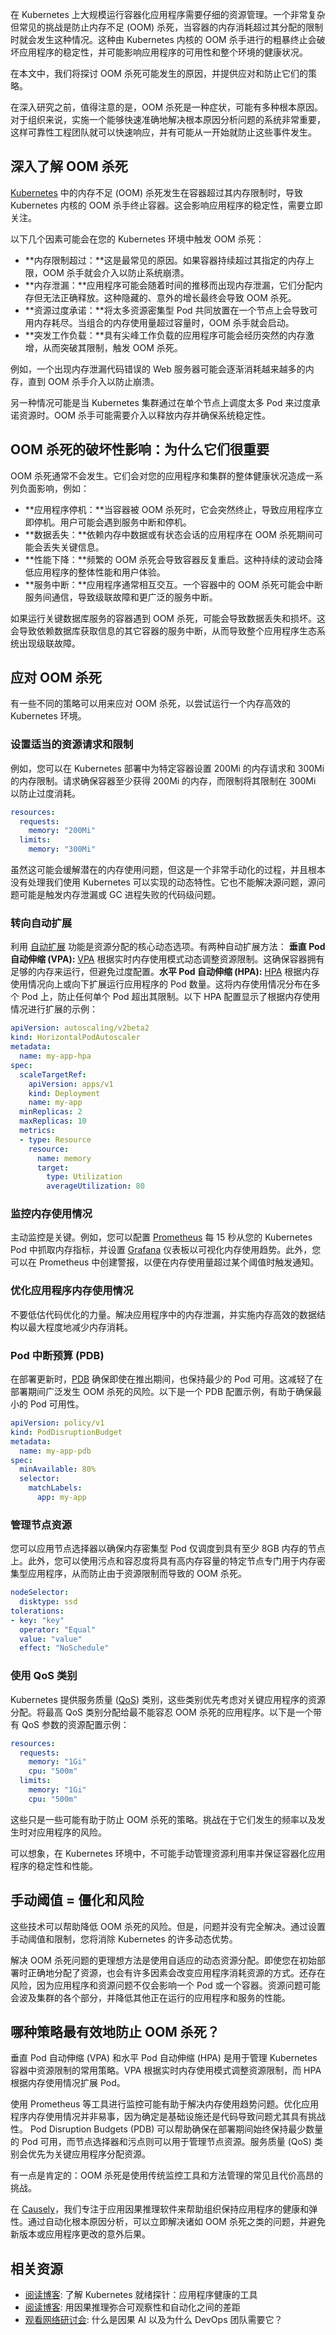 在 Kubernetes 上大规模运行容器化应用程序需要仔细的资源管理。一个非常复杂但常见的挑战是防止内存不足 (OOM) 杀死，当容器的内存消耗超过其分配的限制时就会发生这种情况。这种由 Kubernetes 内核的 OOM 杀手进行的粗暴终止会破坏应用程序的稳定性，并可能影响应用程序的可用性和整个环境的健康状况。

在本文中，我们将探讨 OOM 杀死可能发生的原因，并提供应对和防止它们的策略。

在深入研究之前，值得注意的是，OOM 杀死是一种症状，可能有多种根本原因。对于组织来说，实施一个能够快速准确地解决根本原因分析问题的系统非常重要，这样可靠性工程团队就可以快速响应，并有可能从一开始就防止这些事件发生。

## 深入了解 OOM 杀死
[Kubernetes](https://www.causely.io/resources/glossary-cloud-native-technologies/) 中的内存不足 (OOM) 杀死发生在容器超过其内存限制时，导致 Kubernetes 内核的 OOM 杀手终止容器。这会影响应用程序的稳定性，需要立即关注。

以下几个因素可能会在您的 Kubernetes 环境中触发 OOM 杀死：

* **内存限制超过：**这是最常见的原因。如果容器持续超过其指定的内存上限，OOM 杀手就会介入以防止系统崩溃。
* **内存泄漏：**应用程序可能会随着时间的推移而出现内存泄漏，它们分配内存但无法正确释放。这种隐藏的、意外的增长最终会导致 OOM 杀死。
* **资源过度承诺：**将太多资源密集型 Pod 共同放置在一个节点上会导致可用内存耗尽。当组合的内存使用量超过容量时，OOM 杀手就会启动。
* **突发工作负载：**具有尖峰工作负载的应用程序可能会经历突然的内存激增，从而突破其限制，触发 OOM 杀死。

例如，一个出现内存泄漏代码错误的 Web 服务器可能会逐渐消耗越来越多的内存，直到 OOM 杀手介入以防止崩溃。

另一种情况可能是当 Kubernetes 集群通过在单个节点上调度太多 Pod 来过度承诺资源时。OOM 杀手可能需要介入以释放内存并确保系统稳定性。

## OOM 杀死的破坏性影响：为什么它们很重要
OOM 杀死通常不会发生。它们会对您的应用程序和集群的整体健康状况造成一系列负面影响，例如：

* **应用程序停机：**当容器被 OOM 杀死时，它会突然终止，导致应用程序立即停机。用户可能会遇到服务中断和停机。
* **数据丢失：**依赖内存中数据或有状态会话的应用程序在 OOM 杀死期间可能会丢失关键信息。
* **性能下降：**频繁的 OOM 杀死会导致容器反复重启。这种持续的波动会降低应用程序的整体性能和用户体验。
* **服务中断：**应用程序通常相互交互。一个容器中的 OOM 杀死可能会中断服务间通信，导致级联故障和更广泛的服务中断。

如果运行关键数据库服务的容器遇到 OOM 杀死，可能会导致数据丢失和损坏。这会导致依赖数据库获取信息的其它容器的服务中断，从而导致整个应用程序生态系统出现级联故障。

## 应对 OOM 杀死
有一些不同的策略可以用来应对 OOM 杀死，以尝试运行一个内存高效的 Kubernetes 环境。

### 设置适当的资源请求和限制
例如，您可以在 Kubernetes 部署中为特定容器设置 200Mi 的内存请求和 300Mi 的内存限制。请求确保容器至少获得 200Mi 的内存，而限制将其限制在 300Mi 以防止过度消耗。

```yaml
resources:
  requests:
    memory: "200Mi"
  limits:
    memory: "300Mi"
```

虽然这可能会缓解潜在的内存使用问题，但这是一个非常手动化的过程，并且根本没有处理我们使用 Kubernetes 可以实现的动态特性。它也不能解决源问题，源问题可能是触发内存泄漏或 GC 进程失败的代码级问题。

### 转向自动扩展
利用 [自动扩展](https://www.causely.io/resources/glossary-cloud-native-technologies/) 功能是资源分配的核心动态选项。有两种自动扩展方法：
**垂直 Pod 自动伸缩 (VPA):** [VPA](https://kubernetes.io/docs/concepts/workloads/autoscaling/) 根据实时内存使用模式动态调整资源限制。这确保容器拥有足够的内存来运行，但避免过度配置。**水平 Pod 自动伸缩 (HPA):** [HPA](https://kubernetes.io/docs/tasks/run-application/horizontal-pod-autoscale/) 根据内存使用情况向上或向下扩展运行应用程序的 Pod 数量。这将内存使用情况分布在多个 Pod 上，防止任何单个 Pod 超出其限制。以下 HPA 配置显示了根据内存使用情况进行扩展的示例：

```yaml
apiVersion: autoscaling/v2beta2
kind: HorizontalPodAutoscaler
metadata:
  name: my-app-hpa
spec:
  scaleTargetRef:
    apiVersion: apps/v1
    kind: Deployment
    name: my-app
  minReplicas: 2
  maxReplicas: 10
  metrics:
  - type: Resource
    resource:
      name: memory
      target:
        type: Utilization
        averageUtilization: 80
```

### 监控内存使用情况

主动监控是关键。例如，您可以配置 [Prometheus](https://www.causely.io/resources/glossary-cloud-native-technologies/) 每 15 秒从您的 Kubernetes Pod 中抓取内存指标，并设置 [Grafana](https://grafana.com/) 仪表板以可视化内存使用趋势。此外，您可以在 Prometheus 中创建警报，以便在内存使用量超过某个阈值时触发通知。

### 优化应用程序内存使用情况

不要低估代码优化的力量。解决应用程序中的内存泄漏，并实施内存高效的数据结构以最大程度地减少内存消耗。

### Pod 中断预算 (PDB)

在部署更新时，[PDB](https://www.causely.io/resources/glossary-cloud-native-technologies/) 确保即使在推出期间，也保持最少的 Pod 可用。这减轻了在部署期间广泛发生 OOM 杀死的风险。以下是一个 PDB 配置示例，有助于确保最小的 Pod 可用性。

```yaml
apiVersion: policy/v1
kind: PodDisruptionBudget
metadata:
  name: my-app-pdb
spec:
  minAvailable: 80%
  selector:
    matchLabels:
      app: my-app
```

### 管理节点资源

您可以应用节点选择器以确保内存密集型 Pod 仅调度到具有至少 8GB 内存的节点上。此外，您可以使用污点和容忍度将具有高内存容量的特定节点专门用于内存密集型应用程序，从而防止由于资源限制而导致的 OOM 杀死。

```yaml
nodeSelector:
  disktype: ssd
tolerations:
- key: "key"
  operator: "Equal"
  value: "value"
  effect: "NoSchedule"
```

### 使用 QoS 类别

Kubernetes 提供服务质量 ([QoS](https://kubernetes.io/docs/concepts/workloads/pods/pod-qos/)) 类别，这些类别优先考虑对关键应用程序的资源分配。将最高 QoS 类别分配给最不能容忍 OOM 杀死的应用程序。以下是一个带有 QoS 参数的资源配置示例：

```yaml
resources:
  requests:
    memory: "1Gi"
    cpu: "500m"
  limits:
    memory: "1Gi"
    cpu: "500m"
```

这些只是一些可能有助于防止 OOM 杀死的策略。挑战在于它们发生的频率以及发生时对应用程序的风险。

可以想象，在 Kubernetes 环境中，不可能手动管理资源利用率并保证容器化应用程序的稳定性和性能。

## 手动阈值 = 僵化和风险

这些技术可以帮助降低 OOM 杀死的风险。但是，问题并没有完全解决。通过设置手动阈值和限制，您将消除 Kubernetes 的许多动态优势。

解决 OOM 杀死问题的更理想方法是使用自适应的动态资源分配。即使您在初始部署时正确地分配了资源，也会有许多因素会改变应用程序消耗资源的方式。还存在风险，因为应用程序和资源问题不仅会影响一个 Pod 或一个容器。资源问题可能会波及集群的各个部分，并降低其他正在运行的应用程序和服务的性能。

## 哪种策略最有效地防止 OOM 杀死？

垂直 Pod 自动伸缩 (VPA) 和水平 Pod 自动伸缩 (HPA) 是用于管理 Kubernetes 容器中资源限制的常用策略。VPA 根据实时内存使用模式调整资源限制，而 HPA 根据内存使用情况扩展 Pod。

使用 Prometheus 等工具进行监控可能有助于解决内存使用趋势问题。优化应用程序内存使用情况并非易事，因为确定是基础设施还是代码导致问题尤其具有挑战性。
Pod Disruption Budgets (PDB) 可以帮助确保在部署期间始终保持最少数量的 Pod 可用，而节点选择器和污点则可以用于管理节点资源。服务质量 (QoS) 类别会优先为关键应用程序分配资源。

有一点是肯定的：OOM 杀死是使用传统监控工具和方法管理的常见且代价高昂的挑战。

在 [Causely](https://www.causely.io/)，我们专注于应用因果推理软件来帮助组织保持应用程序的健康和弹性。通过自动化根本原因分析，可以立即解决诸如 OOM 杀死之类的问题，并避免新版本或应用程序更改的意外后果。


## 相关资源
* [阅读博客](https://www.causely.io/blog/understanding-kubernetes-readiness-probe-to-ensure-your-applications-availability/): 了解 Kubernetes 就绪探针：应用程序健康的工具
* [阅读博客](https://www.causely.io/blog/bridging-the-gap-between-observability-and-automation-with-causal-reasoning/): 用因果推理弥合可观察性和自动化之间的差距
* [观看网络研讨会](https://www.causely.io/podcast/webinar/what-is-causal-ai-why-do-devops-need-it/): 什么是因果 AI 以及为什么 DevOps 团队需要它？